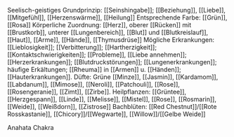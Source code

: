 Seelisch-geistiges Grundprinzip: [[Seinshingabe]]; [[Beziehung]], [[Liebe]], [[Mitgefühl]], [[Herzenswärme]], [[Heilung]]
Entsprechende Farbe: [[Grün]], [[Rosa]] 
Körperliche Zuordnung: [[Herz]], oberer [[Rücken]] mit [[Brustkorb]], unterer [[Lungenbereich]], [[Blut]] und [[Blutkreislauf]], [[Haut]], [[Arme]], [[Hände]], [[Thymusdrüse]]
Mögliche Erkrankungen: [[Lieblosigkeit]]; [[Verbitterung]]; [[Hartherzigkeit]]; [[Kontaktschwierigkeiten]]; [[Probleme]], [[Liebe annehmen]]; [[Herzerkrankungen]]; [[Blutdruckstörungen]]; [[Lungenerkrankungen]]; häufige Erkältungen; [[Rheuma]] in [[Armen]] u. [[Händen]]; [[Hauterkrankungen]].
Düfte: Grüne [[Minze]], [[Jasmin]], [[Kardamom]], [[Labdanum]], [[Mimose]], [[Neroli]], [[Patchouli]], [[Rose]], [[Rosengeranie]], [[Zimt]], [[Zirbe]]. 
Heilpflanzen: [[Grüntee]], [[Herzgespann]], [[Linde]], [[Melisse]], [[Mistel]], [[Rose]], [[Rosmarin]], [[Weide]], [[Weißdorn]], [[Zistrose]]
Bachblüten: [[Red Chestnut]]/[[Rote Rosskastanie]], [[Chicory]]/[[Wegwarte]], [[Willow]]/[[Gelbe Weide]]


Anahata Chakra